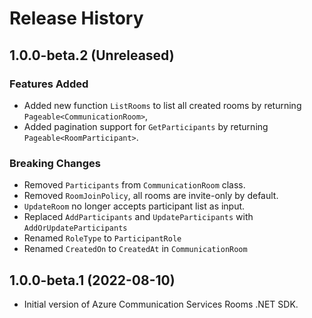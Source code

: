 # Release History

## 1.0.0-beta.2 (Unreleased)

### Features Added
- Added new function `ListRooms` to list all created rooms by returning `Pageable<CommunicationRoom>`,
- Added pagination support for `GetParticipants` by returning `Pageable<RoomParticipant>`.

### Breaking Changes
- Removed `Participants` from `CommunicationRoom` class.
- Removed `RoomJoinPolicy`, all rooms are invite-only by default.
- `UpdateRoom` no longer accepts participant list as input.
- Replaced `AddParticipants` and `UpdateParticipants` with `AddOrUpdateParticipants`
- Renamed `RoleType` to `ParticipantRole`
- Renamed `CreatedOn` to `CreatedAt` in `CommunicationRoom`

## 1.0.0-beta.1 (2022-08-10)
- Initial version of Azure Communication Services Rooms .NET SDK.
